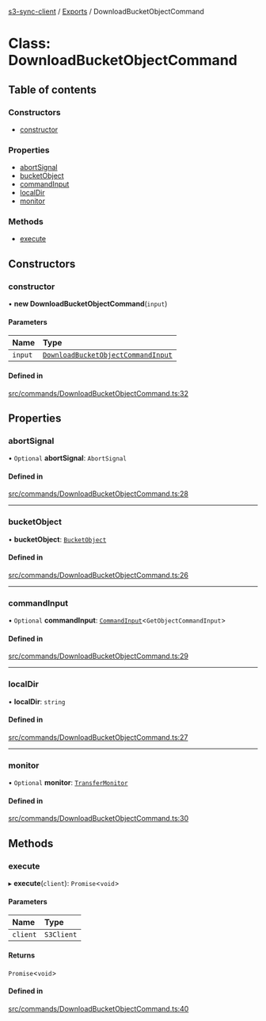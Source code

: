 [s3-sync-client](../README.md) / [Exports](../modules.md) / DownloadBucketObjectCommand

# Class: DownloadBucketObjectCommand

## Table of contents

### Constructors

- [constructor](DownloadBucketObjectCommand.md#constructor)

### Properties

- [abortSignal](DownloadBucketObjectCommand.md#abortsignal)
- [bucketObject](DownloadBucketObjectCommand.md#bucketobject)
- [commandInput](DownloadBucketObjectCommand.md#commandinput)
- [localDir](DownloadBucketObjectCommand.md#localdir)
- [monitor](DownloadBucketObjectCommand.md#monitor)

### Methods

- [execute](DownloadBucketObjectCommand.md#execute)

## Constructors

### constructor

• **new DownloadBucketObjectCommand**(`input`)

#### Parameters

| Name | Type |
| :------ | :------ |
| `input` | [`DownloadBucketObjectCommandInput`](../modules.md#downloadbucketobjectcommandinput) |

#### Defined in

[src/commands/DownloadBucketObjectCommand.ts:32](https://github.com/jeanbmar/s3-sync-client/blob/8c597d9/src/commands/DownloadBucketObjectCommand.ts#L32)

## Properties

### abortSignal

• `Optional` **abortSignal**: `AbortSignal`

#### Defined in

[src/commands/DownloadBucketObjectCommand.ts:28](https://github.com/jeanbmar/s3-sync-client/blob/8c597d9/src/commands/DownloadBucketObjectCommand.ts#L28)

___

### bucketObject

• **bucketObject**: [`BucketObject`](BucketObject.md)

#### Defined in

[src/commands/DownloadBucketObjectCommand.ts:26](https://github.com/jeanbmar/s3-sync-client/blob/8c597d9/src/commands/DownloadBucketObjectCommand.ts#L26)

___

### commandInput

• `Optional` **commandInput**: [`CommandInput`](../modules.md#commandinput)<`GetObjectCommandInput`\>

#### Defined in

[src/commands/DownloadBucketObjectCommand.ts:29](https://github.com/jeanbmar/s3-sync-client/blob/8c597d9/src/commands/DownloadBucketObjectCommand.ts#L29)

___

### localDir

• **localDir**: `string`

#### Defined in

[src/commands/DownloadBucketObjectCommand.ts:27](https://github.com/jeanbmar/s3-sync-client/blob/8c597d9/src/commands/DownloadBucketObjectCommand.ts#L27)

___

### monitor

• `Optional` **monitor**: [`TransferMonitor`](TransferMonitor.md)

#### Defined in

[src/commands/DownloadBucketObjectCommand.ts:30](https://github.com/jeanbmar/s3-sync-client/blob/8c597d9/src/commands/DownloadBucketObjectCommand.ts#L30)

## Methods

### execute

▸ **execute**(`client`): `Promise`<`void`\>

#### Parameters

| Name | Type |
| :------ | :------ |
| `client` | `S3Client` |

#### Returns

`Promise`<`void`\>

#### Defined in

[src/commands/DownloadBucketObjectCommand.ts:40](https://github.com/jeanbmar/s3-sync-client/blob/8c597d9/src/commands/DownloadBucketObjectCommand.ts#L40)
